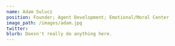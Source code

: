 ```yaml
---
name: Adam Sulucz
position: Founder; Agent Development; Emotional/Moral Center
image_path: /images/adam.jpg
twitter: 
blurb: Doesn't really do anything here.
---
```

